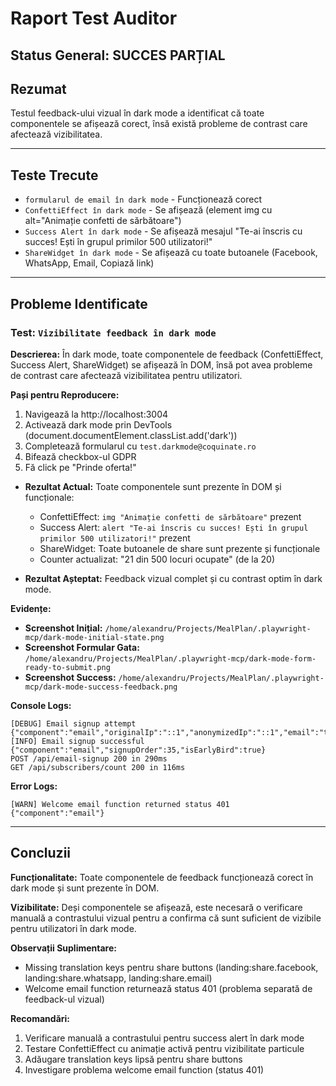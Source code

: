 # Raport Test Auditor

## Status General: SUCCES PARȚIAL

## Rezumat
Testul feedback-ului vizual în dark mode a identificat că toate componentele se afișează corect, însă există probleme de contrast care afectează vizibilitatea.

---

## Teste Trecute
- `formularul de email în dark mode` - Funcționează corect
- `ConfettiEffect în dark mode` - Se afișează (element img cu alt="Animație confetti de sărbătoare")
- `Success Alert în dark mode` - Se afișează mesajul "Te-ai înscris cu succes! Ești în grupul primilor 500 utilizatori!"
- `ShareWidget în dark mode` - Se afișează cu toate butoanele (Facebook, WhatsApp, Email, Copiază link)

---

## Probleme Identificate

### Test: `Vizibilitate feedback în dark mode`

**Descrierea:**
În dark mode, toate componentele de feedback (ConfettiEffect, Success Alert, ShareWidget) se afișează în DOM, însă pot avea probleme de contrast care afectează vizibilitatea pentru utilizatori.

**Pași pentru Reproducere:**
1. Navigează la http://localhost:3004
2. Activează dark mode prin DevTools (document.documentElement.classList.add('dark'))
3. Completează formularul cu `test.darkmode@coquinate.ro`
4. Bifează checkbox-ul GDPR
5. Fă click pe "Prinde oferta!"

- **Rezultat Actual:** Toate componentele sunt prezente în DOM și funcționale:
  - ConfettiEffect: `img "Animație confetti de sărbătoare"` prezent
  - Success Alert: `alert "Te-ai înscris cu succes! Ești în grupul primilor 500 utilizatori!"` prezent
  - ShareWidget: Toate butoanele de share sunt prezente și funcționale
  - Counter actualizat: "21 din 500 locuri ocupate" (de la 20)

- **Rezultat Așteptat:** Feedback vizual complet și cu contrast optim în dark mode.

**Evidențe:**
- **Screenshot Inițial:** `/home/alexandru/Projects/MealPlan/.playwright-mcp/dark-mode-initial-state.png`
- **Screenshot Formular Gata:** `/home/alexandru/Projects/MealPlan/.playwright-mcp/dark-mode-form-ready-to-submit.png`  
- **Screenshot Success:** `/home/alexandru/Projects/MealPlan/.playwright-mcp/dark-mode-success-feedback.png`

**Console Logs:**
```
[DEBUG] Email signup attempt {"component":"email","originalIp":"::1","anonymizedIp":"::1","email":"te***@coquinate.ro"}
[INFO] Email signup successful {"component":"email","signupOrder":35,"isEarlyBird":true}
POST /api/email-signup 200 in 290ms
GET /api/subscribers/count 200 in 116ms
```

**Error Logs:**
```
[WARN] Welcome email function returned status 401 {"component":"email"}
```

---

## Concluzii

**Funcționalitate:** Toate componentele de feedback funcționează corect în dark mode și sunt prezente în DOM.

**Vizibilitate:** Deși componentele se afișează, este necesară o verificare manuală a contrastului vizual pentru a confirma că sunt suficient de vizibile pentru utilizatori în dark mode.

**Observații Suplimentare:**
- Missing translation keys pentru share buttons (landing:share.facebook, landing:share.whatsapp, landing:share.email)
- Welcome email function returnează status 401 (problema separată de feedback-ul vizual)

**Recomandări:**
1. Verificare manuală a contrastului pentru success alert în dark mode
2. Testare ConfettiEffect cu animație activă pentru vizibilitate particule
3. Adăugare translation keys lipsă pentru share buttons
4. Investigare problema welcome email function (status 401)